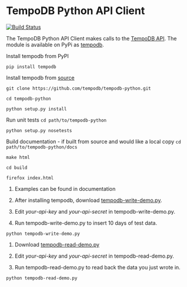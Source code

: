 # TempoDB Python API Client

[![Build Status](https://secure.travis-ci.org/tempodb/tempodb-python.png)](http://travis-ci.org/tempodb/tempodb-python)

The TempoDB Python API Client makes calls to the [TempoDB API](http://tempo-db.com/api/).  The module is available on PyPi as [tempodb](http://pypi.python.org/pypi/tempodb/).

Install tempodb from PyPI

``
pip install tempodb
``

Install tempodb from [source](https://github.com/tempodb/tempodb-python/)

``
git clone https://github.com/tempodb/tempodb-python.git
``

``
cd tempodb-python
``

``
python setup.py install
``

Run unit tests
``
cd path/to/tempodb-python
``

``
python setup.py nosetests
``

Build documentation - if built from source and would like a local copy
``
cd path/to/tempodb-python/docs
``

``
make html
``

``
cd build
``

``
firefox index.html
``

1. Examples can be found in documentation

1. After installing tempodb, download [tempodb-write-demo.py](https://github.com/tempodb/tempodb-python/blob/master/tempodb/demo/tempodb-write-demo.py).

1. Edit *your-api-key* and *your-api-secret* in tempodb-write-demo.py.

1. Run tempodb-write-demo.py to insert 10 days of test data.

``
python tempodb-write-demo.py
``

1. Download [tempodb-read-demo.py](https://github.com/tempodb/tempodb-python/blob/master/tempodb/demo/tempodb-read-demo.py)

1. Edit *your-api-key* and *your-api-secret* in tempodb-read-demo.py.

1. Run tempodb-read-demo.py to read back the data you just wrote in.

``
python tempodb-read-demo.py
``


